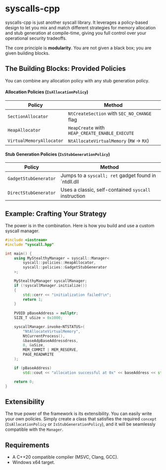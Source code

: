 # syscalls-cpp

syscalls-cpp is just another syscall library. It leverages a policy-based design to let you mix and match different strategies for memory allocation and stub generation at compile-time, giving you full control over your operational security tradeoffs.

The core principle is **modularity**. You are not given a black box; you are given building blocks.

## The Building Blocks: Provided Policies

You can combine any allocation policy with any stub generation policy.

#### Allocation Policies (`IsAllocationPolicy`)

| Policy             | Method                                                |
| ------------------ | ----------------------------------------------------- | 
| `SectionAllocator` | `NtCreateSection` with `SEC_NO_CHANGE` flag           | 
| `HeapAllocator`    | `HeapCreate` with `HEAP_CREATE_ENABLE_EXECUTE`        |
| `VirtualMemoryAllocator`    | `NtAllocateVirtualMemory` (`RW` -> `RX`)       |

#### Stub Generation Policies (`IsStubGenerationPolicy`)

| Policy                | Method                                              |
| --------------------- | ----------------------------------------------------|
| `GadgetStubGenerator` | Jumps to a `syscall; ret` gadget found in `ntdll.dll|
| `DirectStubGenerator` | Uses a classic, self-contained `syscall` instruction|

## Example: Crafting Your Strategy

The power is in the combination. Here is how you build and use a custom syscall manager.

```cpp
#include <iostream>
#include "syscall.hpp"

int main() {
    using MyStealthyManager = syscall::Manager<
        syscall::policies::HeapAllocator,        
        syscall::policies::GadgetStubGenerator   
    >;

    MyStealthyManager syscallManager;
    if (!syscallManager.initialize()) 
    {
        std::cerr << "initialization failed!\n";
        return 1;
    }
    
    PVOID pBaseAddress = nullptr;
    SIZE_T uSize = 0x1000;

    syscallManager.invoke<NTSTATUS>(
        "NtAllocateVirtualMemory",
        NtCurrentProcess(),
        &baseAdpBaseAddressdress,
        0, &uSize,
        MEM_COMMIT | MEM_RESERVE,
        PAGE_READWRITE
    );

    if (pBaseAddress)
        std::cout << "allocation successful at 0x" << baseAddress << std::endl;

    return 0;
}
```

## Extensibility

The true power of the framework is its extensibility. You can easily write your own policies. Simply create a class that satisfies the required `concept` (`IsAllocationPolicy` or `IsStubGenerationPolicy`), and it will be seamlessly compatible with the `Manager`.

## Requirements

-   A C++20 compatible compiler (MSVC, Clang, GCC).
-   Windows x64 target.